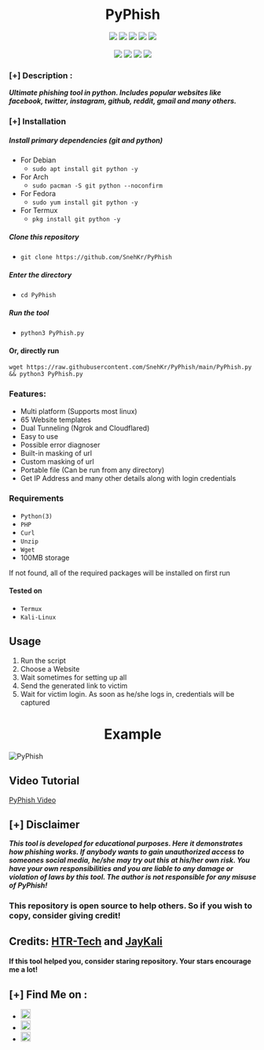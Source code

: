 <h1 align="center">PyPhish</h1>

<p align="center">
  <img src="https://img.shields.io/badge/Version-1.6-green?style=for-the-badge">
  <img src="https://img.shields.io/github/stars/SnehKr/PyPhish?style=for-the-badge&color=orange">
  <img src="https://img.shields.io/github/forks/SnehKr/PyPhish?color=cyan&style=for-the-badge&color=purple">
  <img src="https://img.shields.io/github/issues/SnehKr/PyPhish?color=red&style=for-the-badge">
  <img src="https://img.shields.io/github/license/SnehKr/PyPhish?style=for-the-badge&color=blue">   
<br>
<br>
  <img src="https://img.shields.io/badge/Author-SnehKr-purple?style=flat-square">
  <img src="https://img.shields.io/badge/Open%20Source-Yes-cyan?style=flat-square">
  <img src="https://img.shields.io/badge/Made%20in-Bangladesh-green?colorA=%23ff0000&colorB=%23017e40&style=flat-square">
  <img src="https://img.shields.io/badge/Written%20In-Python-blue?style=flat-square">
</p>


### [+] Description :

***Ultimate phishing tool in python. Includes popular websites like facebook, twitter, instagram, github, reddit, gmail and many others.***

### [+] Installation

##### Install primary dependencies (git and python)

 - For Debian
    - ```sudo apt install git python -y```
 - For Arch
    - ```sudo pacman -S git python --noconfirm```
 - For Fedora
    - ```sudo yum install git python -y```
 - For Termux
    - ```pkg install git python -y```

##### Clone this repository

 - ```git clone https://github.com/SnehKr/PyPhish```

##### Enter the directory
 - ```cd PyPhish```

##### Run the tool
 - ```python3 PyPhish.py```

#### Or, directly run
```
wget https://raw.githubusercontent.com/SnehKr/PyPhish/main/PyPhish.py && python3 PyPhish.py

```

### Features:

 - Multi platform (Supports most linux)
 - 65 Website templates
 - Dual Tunneling (Ngrok and Cloudflared)
 - Easy to use
 - Possible error diagnoser
 - Built-in masking of url
 - Custom masking of url
 - Portable file (Can be run from any directory)
 - Get IP Address and many other details along with login credentials

### Requirements

 - `Python(3)`
 - `PHP`
 - `Curl`
 - `Unzip`
 - `Wget`
 - 100MB storage 
 
If not found, all of the required packages will be installed on first run

#### Tested on

 - `Termux`
 - `Kali-Linux`

## Usage

1. Run the script
2. Choose a Website
3. Wait sometimes for setting up all
4. Send the generated link to victim
5. Wait for victim login. As soon as he/she logs in, credentials will be captured

<h1 align="center">Example</h1>

![PyPhish](files/PyPhish.gif)

## Video Tutorial
<a href="https://rebrand.ly/PyPhishvideo">PyPhish Video</a>

## [+] Disclaimer
***This tool is developed for educational purposes. Here it demonstrates how phishing works. If anybody wants to gain unauthorized access to someones social media, he/she may try out this at his/her own risk. You have your own responsibilities and you are liable to any damage or violation of laws by this tool. The author is not responsible for any misuse of PyPhish!***

### This repository is open source to help others. So if you wish to copy, consider giving credit!

## Credits: <a href="https://github.com/htr-tech/zphisher">HTR-Tech</a> and <a href="https://github.com/jaykali/maskphish">JayKali</a>

####  If this tool helped you, consider staring repository. Your stars encourage me a lot!

## [+] Find Me on :
<ul>
<li><a href="https://facebook.com/SnehKr"><img src="https://github.com/SnehKr/kasweb/raw/main/assets/facebook.png" alt="facebook" width="20px" height="20px"></a></li>
<li><a href="https://t.me/SnehKr"><img src="https://github.com/SnehKr/kasweb/raw/main/assets/messenger.png" alt="messenger" width="20px" height="20px"></a></li>
<li><a href="mailto://Snehkr.official@gmail.com"><img src="https://github.com/SnehKr/kasweb/raw/main/assets/gmail.png" alt="email" width="20px" height="20px"></a></li>
</ul>
